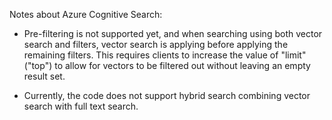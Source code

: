 ﻿Notes about Azure Cognitive Search:

* Pre-filtering is not supported yet, and when searching using both vector
  search and filters, vector search is applying before applying the remaining
  filters. This requires clients to increase the value of "limit" ("top")
  to allow for vectors to be filtered out without leaving an empty result set.

* Currently, the code does not support hybrid search combining vector search
  with full text search.